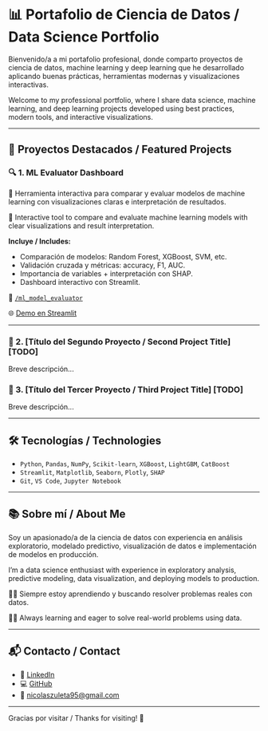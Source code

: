 # 📊 Portafolio de Ciencia de Datos / Data Science Portfolio

Bienvenido/a a mi portafolio profesional, donde comparto proyectos de ciencia de datos, machine learning y deep learning que he desarrollado aplicando buenas prácticas, herramientas modernas y visualizaciones interactivas.

Welcome to my professional portfolio, where I share data science, machine learning, and deep learning projects developed using best practices, modern tools, and interactive visualizations.

---

## 📁 Proyectos Destacados / Featured Projects

### 🔍 1. ML Evaluator Dashboard

🧠 Herramienta interactiva para comparar y evaluar modelos de machine learning con visualizaciones claras e interpretación de resultados.

🧠 Interactive tool to compare and evaluate machine learning models with clear visualizations and result interpretation.

**Incluye / Includes:**
- Comparación de modelos: Random Forest, XGBoost, SVM, etc.  
- Validación cruzada y métricas: accuracy, F1, AUC.
- Importancia de variables + interpretación con SHAP.
- Dashboard interactivo con Streamlit.
  

📂 [`/ml_model_evaluator`](ml_model_evaluator/)

🌐 [Demo en Streamlit](https://mlmodelevaluatornz.streamlit.app)

---

### 📌 2. [Título del Segundo Proyecto / Second Project Title] [TODO]
Breve descripción...

### 📌 3. [Título del Tercer Proyecto / Third Project Title] [TODO]
Breve descripción...


---

## 🛠 Tecnologías / Technologies

- `Python`, `Pandas`, `NumPy`, `Scikit-learn`, `XGBoost`, `LightGBM`, `CatBoost`
- `Streamlit`, `Matplotlib`, `Seaborn`, `Plotly`, `SHAP`
- `Git`, `VS Code`, `Jupyter Notebook`

---

## 📚 Sobre mí / About Me

Soy un apasionado/a de la ciencia de datos con experiencia en análisis exploratorio, modelado predictivo, visualización de datos e implementación de modelos en producción.

I’m a data science enthusiast with experience in exploratory analysis, predictive modeling, data visualization, and deploying models to production.

👨‍💻 Siempre estoy aprendiendo y buscando resolver problemas reales con datos.

👨‍💻 Always learning and eager to solve real-world problems using data.

---

## 📬 Contacto / Contact

- 💼 [LinkedIn](https://www.linkedin.com/in/nicolaszuletasierra/)
- 💻 [GitHub](https://github.com/nicolaszuleta95)
- 📧 nicolaszuleta95@gmail.com

---

Gracias por visitar / Thanks for visiting! 🚀